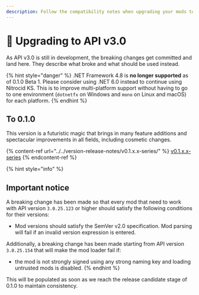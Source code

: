 ```yaml
---
description: Follow the compatibility notes when upgrading your mods to API v3.0
---
```


# 🔼 Upgrading to API v3.0

As API v3.0 is still in development, the breaking changes get committed and land here. They describe what broke and what should be used instead.

{% hint style="danger" %}
.NET Framework 4.8 is **no longer supported** as of 0.1.0 Beta 1. Please consider using .NET 6.0 instead to continue using Nitrocid KS. This is to improve multi-platform support without having to go to one environment (`dotnetfx` on Windows and `mono` on Linux and macOS) for each platform.
{% endhint %}

## To 0.1.0

This version is a futuristic magic that brings in many feature additions and spectacular improvements in all fields, including cosmetic changes.

{% content-ref url="../../version-release-notes/v0.1.x.x-series/" %}
[v0.1.x.x-series](../../version-release-notes/v0.1.x.x-series/)
{% endcontent-ref %}

{% hint style="info" %}
## **Important notice**

A breaking change has been made so that every mod that need to work with API version `3.0.25.123` or higher should satisfy the following conditions for their versions:

* Mod versions should satisfy the SemVer v2.0 specification. Mod parsing will fail if an invalid version expression is entered.

Additionally, a breaking change has been made starting from API version `3.0.25.154` that will make the mod loader fail if:

* the mod is not strongly signed using any strong naming key and loading untrusted mods is disabled.
{% endhint %}

This will be populated as soon as we reach the release candidate stage of 0.1.0 to maintain consistency.
